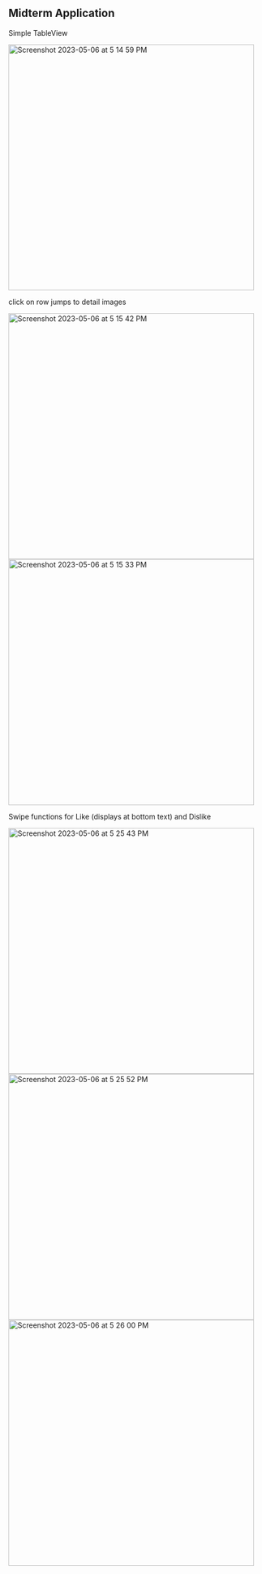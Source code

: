 ## Midterm Application 

Simple TableView


<img width="484" alt="Screenshot 2023-05-06 at 5 14 59 PM" src="https://user-images.githubusercontent.com/72897104/236615545-a29e2a63-234b-4193-931e-dbd764b4cd60.png">


click on row jumps to detail images

<img width="484" alt="Screenshot 2023-05-06 at 5 15 42 PM" src="https://user-images.githubusercontent.com/72897104/236615609-f20d96b0-3ed3-4035-8b0f-a94a7757aba1.png">
<img width="484" alt="Screenshot 2023-05-06 at 5 15 33 PM" src="https://user-images.githubusercontent.com/72897104/236615614-8f376409-e2f3-4778-b911-53d5a0bced95.png">


Swipe functions for Like (displays at bottom text) and Dislike

<img width="484" alt="Screenshot 2023-05-06 at 5 25 43 PM" src="https://user-images.githubusercontent.com/72897104/236615710-cf605803-d919-4e5a-ac64-204c57299917.png">
<img width="484" alt="Screenshot 2023-05-06 at 5 25 52 PM" src="https://user-images.githubusercontent.com/72897104/236615713-ad6cc5c7-58cf-412c-90a3-9e91ae621d7c.png">

<img width="484" alt="Screenshot 2023-05-06 at 5 26 00 PM" src="https://user-images.githubusercontent.com/72897104/236615716-adf3469a-0ffc-49a3-9f2e-6233328960ab.png">
